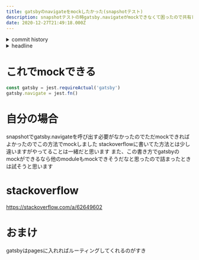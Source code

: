 ```yaml
---
title: gatsbyのnavigateをmockしたかった(snapshotテスト)
description: snapshotテストの時gatsby.navigateがmockできなくて困ったので共有します
date: 2020-12-27T21:49:18.000Z
---
```

<!-- history area start -->
<details><summary>commit history</summary><div><ol>

</ol></div></details>
<!-- history area end -->
<!-- toc area start -->
<details><summary>headline</summary><div>

<!-- toc -->

- [これでmockできる](#%E3%81%93%E3%82%8C%E3%81%A7mock%E3%81%A7%E3%81%8D%E3%82%8B)
- [自分の場合](#%E8%87%AA%E5%88%86%E3%81%AE%E5%A0%B4%E5%90%88)
- [stackoverflow](#stackoverflow)
- [おまけ](#%E3%81%8A%E3%81%BE%E3%81%91)

<!-- tocstop -->

</div></details>

<!-- toc area end -->

# これでmockできる

```javascript
const gatsby = jest.requireActual('gatsby')
gatsby.navigate = jest.fn()
```

# 自分の場合
snapshotでgatsby.navigateを呼び出す必要がなかったのでただmockできればよかったのでこの方法でmockしました
stackoverflowに書いてた方法とは少し違いますがやってることは一緒だと思います
また、この書き方でgatsbyのmockができるなら他のmoduleもmockできそうだなと思ったので詰まったときは試そうと思います

# stackoverflow
https://stackoverflow.com/a/62649602

# おまけ
gatsbyはpagesに入れればルーティングしてくれるのがすき

